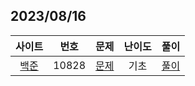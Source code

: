 ## 2023/08/16

|사이트 | 번호 | 문제  | 난이도 | 풀이 |
|:------:|:------:|:----:|:---------:|:---------:|
|[백준](https://www.acmicpc.net/)|  10828 | [문제](https://www.acmicpc.net/problem/10828) |기초| [풀이](https://github.com/strong1133/Algorithm_study/blob/main/JS_Deep_Study/2023_08_16/BJ10828.js)|


<br/>
<br/>
